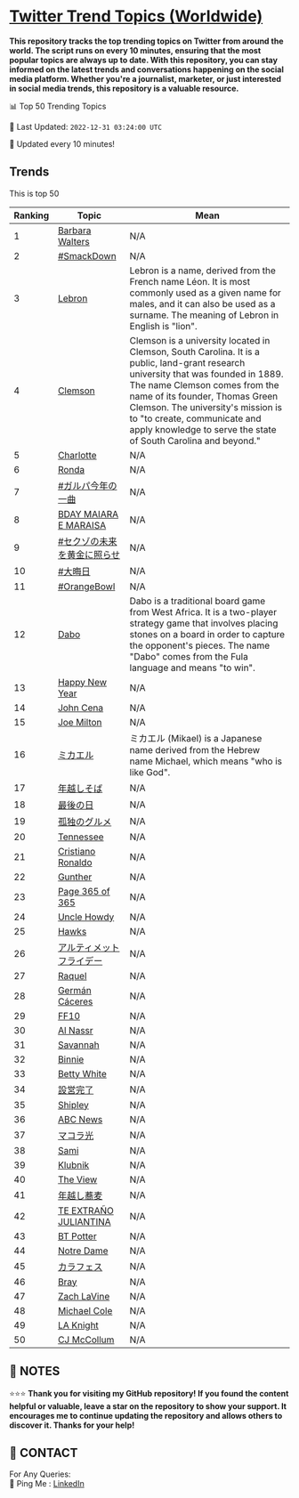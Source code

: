 [Twitter Trend Topics (Worldwide)](https://github.com/ErcinDedeoglu/Twitter-Trend-Topics)
==========

**This repository tracks the top trending topics on Twitter from around the world. 
The script runs on every 10 minutes, ensuring that the most popular topics are always up to date. 
With this repository, you can stay informed on the latest trends and conversations happening on the social media platform. 
Whether you're a journalist, marketer, or just interested in social media trends, this repository is a valuable resource.**


📊 Top 50 Trending Topics

📆 Last Updated: `2022-12-31 03:24:00 UTC`

🔧 Updated every 10 minutes!


## Trends

This is top 50

| Ranking | Topic | Mean |
| ------- | ------------ | ------------ |
| 1 | [Barbara Walters](http://twitter.com/search?q=Barbara+Walters) | N/A |
| 2 | [#SmackDown](http://twitter.com/search?q=%23SmackDown) | N/A |
| 3 | [Lebron](http://twitter.com/search?q=Lebron) | Lebron is a name, derived from the French name Léon. It is most commonly used as a given name for males, and it can also be used as a surname. The meaning of Lebron in English is "lion". |
| 4 | [Clemson](http://twitter.com/search?q=Clemson) | Clemson is a university located in Clemson, South Carolina. It is a public, land-grant research university that was founded in 1889. The name Clemson comes from the name of its founder, Thomas Green Clemson. The university's mission is to "to create, communicate and apply knowledge to serve the state of South Carolina and beyond." |
| 5 | [Charlotte](http://twitter.com/search?q=Charlotte) | N/A |
| 6 | [Ronda](http://twitter.com/search?q=Ronda) | N/A |
| 7 | [#ガルパ今年の一曲](http://twitter.com/search?q=%23%e3%82%ac%e3%83%ab%e3%83%91%e4%bb%8a%e5%b9%b4%e3%81%ae%e4%b8%80%e6%9b%b2) | N/A |
| 8 | [BDAY MAIARA E MARAISA](http://twitter.com/search?q=BDAY+MAIARA+E+MARAISA) | N/A |
| 9 | [#セクゾの未来を黄金に照らせ](http://twitter.com/search?q=%23%e3%82%bb%e3%82%af%e3%82%be%e3%81%ae%e6%9c%aa%e6%9d%a5%e3%82%92%e9%bb%84%e9%87%91%e3%81%ab%e7%85%a7%e3%82%89%e3%81%9b) | N/A |
| 10 | [#大晦日](http://twitter.com/search?q=%23%e5%a4%a7%e6%99%a6%e6%97%a5) | N/A |
| 11 | [#OrangeBowl](http://twitter.com/search?q=%23OrangeBowl) | N/A |
| 12 | [Dabo](http://twitter.com/search?q=Dabo) | Dabo is a traditional board game from West Africa. It is a two-player strategy game that involves placing stones on a board in order to capture the opponent's pieces. The name "Dabo" comes from the Fula language and means "to win". |
| 13 | [Happy New Year](http://twitter.com/search?q=Happy+New+Year) | N/A |
| 14 | [John Cena](http://twitter.com/search?q=John+Cena) | N/A |
| 15 | [Joe Milton](http://twitter.com/search?q=Joe+Milton) | N/A |
| 16 | [ミカエル](http://twitter.com/search?q=%e3%83%9f%e3%82%ab%e3%82%a8%e3%83%ab) | ミカエル (Mikael) is a Japanese name derived from the Hebrew name Michael, which means "who is like God". |
| 17 | [年越しそば](http://twitter.com/search?q=%e5%b9%b4%e8%b6%8a%e3%81%97%e3%81%9d%e3%81%b0) | N/A |
| 18 | [最後の日](http://twitter.com/search?q=%e6%9c%80%e5%be%8c%e3%81%ae%e6%97%a5) | N/A |
| 19 | [孤独のグルメ](http://twitter.com/search?q=%e5%ad%a4%e7%8b%ac%e3%81%ae%e3%82%b0%e3%83%ab%e3%83%a1) | N/A |
| 20 | [Tennessee](http://twitter.com/search?q=Tennessee) | N/A |
| 21 | [Cristiano Ronaldo](http://twitter.com/search?q=Cristiano+Ronaldo) | N/A |
| 22 | [Gunther](http://twitter.com/search?q=Gunther) | N/A |
| 23 | [Page 365 of 365](http://twitter.com/search?q=Page+365+of+365) | N/A |
| 24 | [Uncle Howdy](http://twitter.com/search?q=Uncle+Howdy) | N/A |
| 25 | [Hawks](http://twitter.com/search?q=Hawks) | N/A |
| 26 | [アルティメットフライデー](http://twitter.com/search?q=%e3%82%a2%e3%83%ab%e3%83%86%e3%82%a3%e3%83%a1%e3%83%83%e3%83%88%e3%83%95%e3%83%a9%e3%82%a4%e3%83%87%e3%83%bc) | N/A |
| 27 | [Raquel](http://twitter.com/search?q=Raquel) | N/A |
| 28 | [Germán Cáceres](http://twitter.com/search?q=Germ%c3%a1n+C%c3%a1ceres) | N/A |
| 29 | [FF10](http://twitter.com/search?q=FF10) | N/A |
| 30 | [Al Nassr](http://twitter.com/search?q=Al+Nassr) | N/A |
| 31 | [Savannah](http://twitter.com/search?q=Savannah) | N/A |
| 32 | [Binnie](http://twitter.com/search?q=Binnie) | N/A |
| 33 | [Betty White](http://twitter.com/search?q=Betty+White) | N/A |
| 34 | [設営完了](http://twitter.com/search?q=%e8%a8%ad%e5%96%b6%e5%ae%8c%e4%ba%86) | N/A |
| 35 | [Shipley](http://twitter.com/search?q=Shipley) | N/A |
| 36 | [ABC News](http://twitter.com/search?q=ABC+News) | N/A |
| 37 | [マコラ光](http://twitter.com/search?q=%e3%83%9e%e3%82%b3%e3%83%a9%e5%85%89) | N/A |
| 38 | [Sami](http://twitter.com/search?q=Sami) | N/A |
| 39 | [Klubnik](http://twitter.com/search?q=Klubnik) | N/A |
| 40 | [The View](http://twitter.com/search?q=The+View) | N/A |
| 41 | [年越し蕎麦](http://twitter.com/search?q=%e5%b9%b4%e8%b6%8a%e3%81%97%e8%95%8e%e9%ba%a6) | N/A |
| 42 | [TE EXTRAÑO JULIANTINA](http://twitter.com/search?q=TE+EXTRA%c3%91O+JULIANTINA) | N/A |
| 43 | [BT Potter](http://twitter.com/search?q=BT+Potter) | N/A |
| 44 | [Notre Dame](http://twitter.com/search?q=Notre+Dame) | N/A |
| 45 | [カラフェス](http://twitter.com/search?q=%e3%82%ab%e3%83%a9%e3%83%95%e3%82%a7%e3%82%b9) | N/A |
| 46 | [Bray](http://twitter.com/search?q=Bray) | N/A |
| 47 | [Zach LaVine](http://twitter.com/search?q=Zach+LaVine) | N/A |
| 48 | [Michael Cole](http://twitter.com/search?q=Michael+Cole) | N/A |
| 49 | [LA Knight](http://twitter.com/search?q=LA+Knight) | N/A |
| 50 | [CJ McCollum](http://twitter.com/search?q=CJ+McCollum) | N/A |




## 📝 NOTES

⭐⭐⭐ **Thank you for visiting my GitHub repository! If you found the content helpful or valuable, leave a star on the repository to show your support. It encourages me to continue updating the repository and allows others to discover it. Thanks for your help!**

## 📨 CONTACT

 For Any Queries:  
            🏓 Ping Me : [LinkedIn](https://www.linkedin.com/in/ercindedeoglu/)